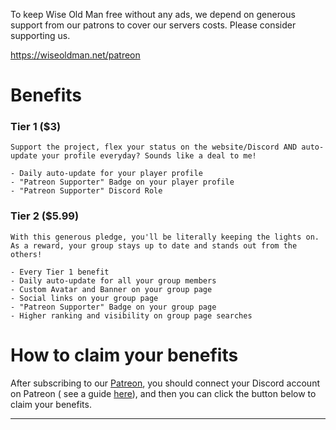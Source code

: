 To keep Wise Old Man free without any ads, we depend on generous support from our patrons to cover our servers costs. Please consider supporting us.

<https://wiseoldman.net/patreon>

# Benefits

### Tier 1 ($3)

```
Support the project, flex your status on the website/Discord AND auto-update your profile everyday? Sounds like a deal to me!

- Daily auto-update for your player profile
- "Patreon Supporter" Badge on your player profile
- "Patreon Supporter" Discord Role
```

### Tier 2 ($5.99)

```
With this generous pledge, you'll be literally keeping the lights on. As a reward, your group stays up to date and stands out from the others!

- Every Tier 1 benefit
- Daily auto-update for all your group members
- Custom Avatar and Banner on your group page
- Social links on your group page
- "Patreon Supporter" Badge on your group page
- Higher ranking and visibility on group page searches
```

# How to claim your benefits

After subscribing to our [Patreon](https://wiseoldman.net/patreon), you should connect your Discord account on Patreon (
see a guide [here](https://support.patreon.com/hc/en-us/articles/212052266-Getting-Discord-access>)), and then you can click the button below to claim your benefits.

** ** 
